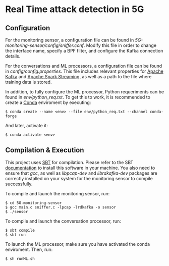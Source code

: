 # Real Time attack detection  in 5G


## Configuration
For the monitoring sensor, a configuration file can be found in *5G-monitoring-sensor/config/sniffer.conf*. Modify this file in order to change the interface name, specify a BPF filter, and configure the Kafka connection details.

For the conversations and ML processors, a configuration file can be found in *config/config.properties*. This file includes relevant properties for
[Apache Kafka](https://kafka.apache.org/) and [Apache Spark Streaming](https://spark.apache.org/streaming/), as well as a path to the file where training data is stored.

In addition, to fully configure the ML processor, Python requeriments can be found in *env/python_req.txt*.
To get this to work, it is recommended to create a [Conda](https://docs.conda.io/en/latest/) enviroment by executing:
```
$ conda create --name <env> --file env/python_req.txt --channel conda-forge
```
And later, activate it:
```
$ conda activate <env>
```  

## Compilation & Execution
This project uses [SBT](https://www.scala-sbt.org/) for compilation. Please refer to the SBT [documentation](https://www.scala-sbt.org/1.x/docs/)
 to install this software in your machine. You also need to ensure that *gcc*, as well as *libpcap-dev* and *librdkafka-dev* packages are correctly installed on your system for the monitoring sensor to compile successfully.
 
 To compile and launch the monitoring sensor, run:
 ```
$ cd 5G-monitoring-sensor
$ gcc main.c sniffer.c -lpcap -lrdkafka -o sensor
$ ./sensor
```
 
 To compile and launch the conversation processor, run:
```
$ sbt compile
$ sbt run
```

To launch the ML processor, make sure you have activated the conda enviroment. Then, run:
```
$ sh runML.sh
```
